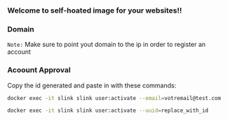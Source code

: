 ### Welcome to self-hoated image for your websites!!


### Domain

`Note:` Make sure to point yout domain to the ip in order to register an account

### Acoount Approval

Copy the id generated and paste in with these commands:

```bash
docker exec -it slink slink user:activate --email=votremail@test.com
```

```bash
docker exec -it slink slink user:activate --uuid=replace_with_id
```